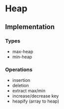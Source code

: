 # Heap

## Implementation

### Types
- max-heap
- min-heap

### Operations
- insertion
- deletion
- extract max/min
- increase/decrease key
- heapify (array to heap)


```

```
